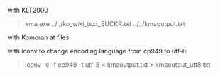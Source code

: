 with KLT2000
  > kma.exe ../../ko_wiki_text_EUCKR.txt ../../kmaoutput.txt

with Komoran at files

with iconv to change encoding language from cp949 to utf-8
  > iconv -c -f cp949 -t utf-8 < kmaoutput.txt > kmaoutput_utf8.txt
